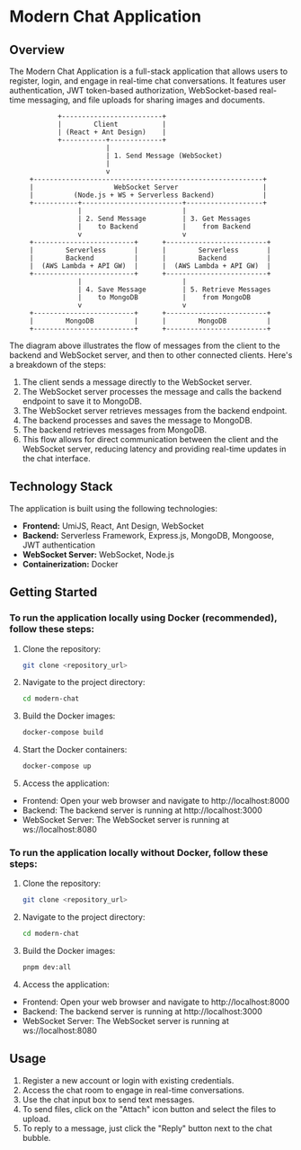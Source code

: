# Modern Chat Application

## Overview

The Modern Chat Application is a full-stack application that allows users to register, login, and engage in real-time chat conversations. It features user authentication, JWT token-based authorization, WebSocket-based real-time messaging, and file uploads for sharing images and documents.

                +-------------------------+
                |        Client           |
                | (React + Ant Design)    |
                +-----------+-------------+
                            |
                            | 1. Send Message (WebSocket)
                            |
                            v
         +---------------------------------------------------------+
         |                    WebSocket Server                     |
         |          (Node.js + WS + Serverless Backend)            |
         +-----------+-------------------------+-------------------+
                     |                         |
                     | 2. Send Message         | 3. Get Messages
                     |    to Backend           |    from Backend
                     v                         v
         +-------------------------+      +-------------------------+
         |        Serverless       |      |        Serverless       |
         |        Backend          |      |        Backend          |
         |  (AWS Lambda + API GW)  |      |  (AWS Lambda + API GW)  |
         +-------------------------+      +-------------------------+
                     |                         |
                     | 4. Save Message         | 5. Retrieve Messages
                     |    to MongoDB           |    from MongoDB
                     v                         v
         +-------------------------+      +-------------------------+
         |        MongoDB          |      |        MongoDB          |
         +-------------------------+      +-------------------------+

The diagram above illustrates the flow of messages from the client to the backend and WebSocket server, and then to other connected clients. Here's a breakdown of the steps:

1. The client sends a message directly to the WebSocket server.
2. The WebSocket server processes the message and calls the backend endpoint to save it to MongoDB.
3. The WebSocket server retrieves messages from the backend endpoint.
4. The backend processes and saves the message to MongoDB.
5. The backend retrieves messages from MongoDB.
6. This flow allows for direct communication between the client and the WebSocket server, reducing latency and providing real-time updates in the chat interface.

## Technology Stack

The application is built using the following technologies:

- **Frontend:** UmiJS, React, Ant Design, WebSocket
- **Backend:** Serverless Framework, Express.js, MongoDB, Mongoose, JWT authentication
- **WebSocket Server:** WebSocket, Node.js
- **Containerization:** Docker

## Getting Started

### To run the application locally using Docker (recommended), follow these steps:

1. Clone the repository:

   ```bash
   git clone <repository_url>
   ```

2. Navigate to the project directory:

   ```bash
   cd modern-chat
   ```

3. Build the Docker images:

   ```bash
   docker-compose build
   ```

4. Start the Docker containers:

   ```bash
   docker-compose up
   ```

5. Access the application:

  * Frontend: Open your web browser and navigate to http://localhost:8000
  * Backend: The backend server is running at http://localhost:3000
  * WebSocket Server: The WebSocket server is running at ws://localhost:8080


### To run the application locally without Docker, follow these steps:

1. Clone the repository:

   ```bash
   git clone <repository_url>
   ```

2. Navigate to the project directory:

   ```bash
   cd modern-chat
   ```

3. Build the Docker images:

   ```bash
   pnpm dev:all
   ```

4. Access the application:

  * Frontend: Open your web browser and navigate to http://localhost:8000
  * Backend: The backend server is running at http://localhost:3000
  * WebSocket Server: The WebSocket server is running at ws://localhost:8080

## Usage

1. Register a new account or login with existing credentials.
2. Access the chat room to engage in real-time conversations.
3. Use the chat input box to send text messages.
4. To send files, click on the "Attach" icon button and select the files to upload.
5. To reply to a message, just click the "Reply" button next to the chat bubble.
